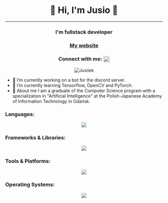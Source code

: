 <h1 align="center">👋 Hi, I'm Jusio 👋</h1>

----------------------------------------------------------------

<h3 align="center">I'm fullstack developer </h3>
<h3 align="center"><a href="https://www.jzurawski.com/">My website</a></h3>
<h3 align="center">Connect with me: <a href="https://www.linkedin.com/in/jakub-%C5%BCurawski-2aa88726a/" target="blank"><img align="center" src="https://raw.githubusercontent.com/rahuldkjain/github-profile-readme-generator/master/src/images/icons/Social/linked-in-alt.svg" alt="https://www.linkedin.com/in/jakub-%C5%BCurawski-2aa88726a/" height="20" width="20" /></a></h3>
<p align="center"> <img src="https://komarev.com/ghpvc/?username=Jusiiek&label=Profile%20views&&color=blue&style=platic" alt="Jusiiek" /> </p>


 - 🌱 I’m currently working on a bot for the discord server.
 - 📒 I’m currently learning Tensorflow, OpenCV and PyTorch.
 - 💬 About me I am a graduate of the Computer Science program with a specialization in "Artificial Intelligence" at the Polish-Japanese Academy of Information Technology in Gdańsk.
   
<h3 align="left">Languages:</h3>
<p align="center">
  <a href="https://skillicons.dev">
    <img src="https://skillicons.dev/icons?i=js,ts,html,css,sass,python" />
  </a>
</p>

<h3 align="left">Frameworks & Libraries:</h3>
<p align="center">
  <a href="https://skillicons.dev">
    <img src="https://skillicons.dev/icons?i=react,nextjs,vue,fastapi,flask,django,nodejs" />
  </a>
</p>

<h3 align="left">Tools & Platforms:</h3>
<p align="center">
  <a href="https://skillicons.dev">
    <img src="https://skillicons.dev/icons?i=git,kubernetes,docker,gitlab,mongodb,mysql,postgres,vim,discord,pytorch" />
  </a>
</p>

<h3 align="left">Operating Systems:</h3>
<p align="center">
  <a href="https://skillicons.dev">
    <img src="https://skillicons.dev/icons?i=linux,windows,apple" />
  </a>
</p>

